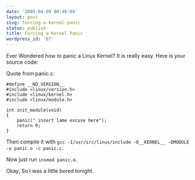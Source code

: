 ```yaml
---
date: '2005-04-09 00:46:04'
layout: post
slug: forcing-a-kernel-panic
status: publish
title: Forcing a Kernel Panic
wordpress_id: '67'
---
```


Ever Wondered how to panic a Linux Kernel?  It is really easy.  Here is your source code:


Quote from panic.c:
    
    
    #define __NO_VERSION__
    #include <linux/version.h>
    #include <linux/kernel.h>
    #include <linux/module.h>
    
    int init_module(void)
    {
        panic(" insert lame excuse here");
        return 0;
    }
    






Then compile it with `gcc -I/usr/src/linux/include -D__KERNEL__ -DMODULE -o panic.o -c panic.c`.  

Now just run `insmod panic.o`. 

  
  
Okay, So I was a little bored tonight.
